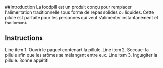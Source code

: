 ##Introduction
La foodpill est un produit conçu pour remplacer l'alimentation traditionnelle sous forme de repas solides ou liquides. Cette pilule est parfaite pour les personnes qui veut s'alimenter instantanément et facilement.

## Instructions 
Line item 1. Ouvrir le paquet contenant la pillule.
Line item 2. Secouer la pillule afin que les arômes se mélangent entre eux.
Line item 3. Ingurgiter la pillule.
Bonne appétit!